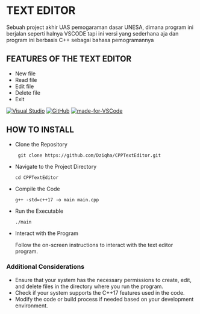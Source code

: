 # TEXT EDITOR
Sebuah project akhir UAS pemogaraman dasar UNESA, dimana program ini berjalan seperti halnya VSCODE tapi ini versi yang sederhana aja dan program ini
berbasis C++ sebagai bahasa pemogramannya
## FEATURES OF THE TEXT EDITOR
- New file
- Read file
- Edit file
- Delete file
- Exit
  
[![Visual Studio](https://badgen.net/badge/icon/visualstudio?icon=visualstudio&label)](https://visualstudio.microsoft.com)
[![GitHub](https://badgen.net/badge/icon/github?icon=github&label)](https://github.com)
[![made-for-VSCode](https://img.shields.io/badge/Made%20for-VSCode-1f425f.svg)](https://code.visualstudio.com/)

## HOW TO INSTALL
 - Clone the Repository
   ```
    git clone https://github.com/Dziqha/CPPTextEditor.git
   ```
 - Navigate to the Project Directory
   ```
   cd CPPTextEditor
   ```
 - Compile the Code
   ```
   g++ -std=c++17 -o main main.cpp
   ```
 - Run the Executable
   ```
   ./main
   ```
 - Interact with the Program
   
   Follow the on-screen instructions to interact with the text editor program.
### Additional Considerations
- Ensure that your system has the necessary permissions to create, edit, and delete files in the directory where you run the program.
- Check if your system supports the C++17 features used in the code.
- Modify the code or build process if needed based on your development environment.
